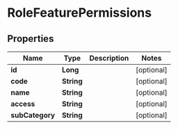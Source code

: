 

# RoleFeaturePermissions

## Properties

Name | Type | Description | Notes
------------ | ------------- | ------------- | -------------
**id** | **Long** |  |  [optional]
**code** | **String** |  |  [optional]
**name** | **String** |  |  [optional]
**access** | **String** |  |  [optional]
**subCategory** | **String** |  |  [optional]



